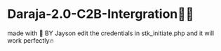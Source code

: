 # Daraja-2.0-C2B-Intergration👨‍💻
made with 💖 BY Jayson 
edit the credentials in stk_initiate.php and it will work perfectly🔥
